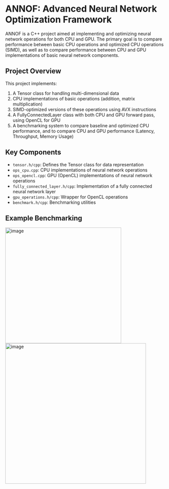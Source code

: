 # ANNOF: Advanced Neural Network Optimization Framework

ANNOF is a C++ project aimed at implementing and optimizing neural network operations for both CPU and GPU. The primary goal is to compare performance between basic CPU operations and optimized CPU operations (SIMD), as well as to compare performance between CPU and GPU implementations of basic neural network components.

## Project Overview

This project implements:

1. A Tensor class for handling multi-dimensional data
2. CPU implementations of basic operations (addition, matrix multiplication)
3. SIMD-optimized versions of these operations using AVX instructions
4. A FullyConnectedLayer class with both CPU and GPU forward pass, using OpenCL for GPU
5. A benchmarking system to compare baseline and optimized CPU performance, and to compare CPU and GPU performance (Latency, Throughput, Memory Usage)

## Key Components

- `tensor.h/cpp`: Defines the Tensor class for data representation
- `ops_cpu.cpp`: CPU implementations of neural network operations
- `ops_opencl.cpp`: GPU (OpenCL) implementations of neural network operations
- `fully_connected_layer.h/cpp`: Implementation of a fully connected neural network layer
- `gpu_operations.h/cpp`: Wrapper for OpenCL operations
- `benchmark.h/cpp`: Benchmarking utilities

## Example Benchmarking

<img width="365" alt="image" src="https://github.com/user-attachments/assets/cf55ade3-527b-4ef0-a7b9-ec15f60696d2">

<img width="443" alt="image" src="https://github.com/user-attachments/assets/4b66aeec-13e5-471c-9c5a-2e4b40d0fd60">
